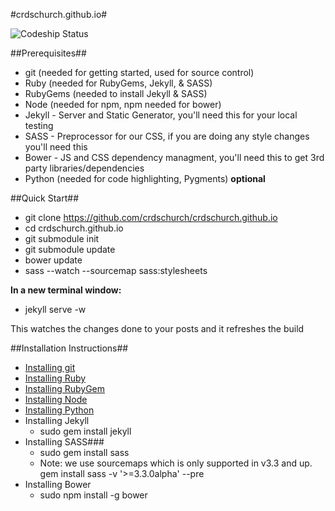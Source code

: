 #crdschurch.github.io#
  
![Codeship Status](https://www.codeship.io/projects/b3642f40-b8f5-0131-7963-32260bb6295c/status "Codeship Status")
 
##Prerequisites##
- git (needed for getting started, used for source control)
- Ruby (needed for RubyGems, Jekyll, & SASS)
- RubyGems (needed to install Jekyll & SASS)
- Node (needed for npm, npm needed for bower)
- Jekyll - Server and Static Generator, you'll need this for your local testing
- SASS - Preprocessor for our CSS, if you are doing any style changes you'll need this
- Bower - JS and CSS dependency managment, you'll need this to get 3rd party libraries/dependencies
- Python (needed for code highlighting, Pygments) **optional** 

##Quick Start##
- git clone https://github.com/crdschurch/crdschurch.github.io
- cd crdschurch.github.io
- git submodule init
- git submodule update
- bower update
- sass --watch --sourcemap sass:stylesheets

**In a new terminal window:**
- jekyll serve -w

This watches the changes done to your posts and it refreshes the build

##Installation Instructions##
- [Installing git](http://git-scm.com/downloads)
- [Installing Ruby](https://www.ruby-lang.org/en/downloads/)
- [Installing RubyGem](http://rubygems.org/pages/download)
- [Installing Node](http://nodejs.org/)
- [Installing Python](http://www.python.org/getit/)
- Installing Jekyll
  - sudo gem install jekyll
- Installing SASS###
  - sudo gem install sass
  - Note: we use sourcemaps which is only supported in v3.3 and up. gem install sass -v '>=3.3.0alpha' --pre
- Installing Bower
  - sudo npm install -g bower
